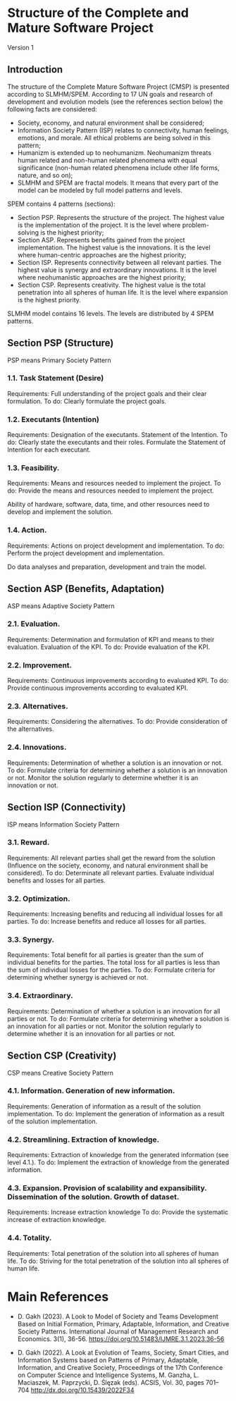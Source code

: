 
# Structure of the Complete and Mature Software Project
Version 1

## Introduction

The structure of the Complete Mature Software Project (CMSP) is presented according to SLMHM/SPEM. According to 17 UN goals and research of development and evolution models (see the references section below) the following facts are considered:
- Society, economy, and natural environment shall be considered;
- Information Society Pattern (ISP) relates to connectivity, human feelings, emotions, and morale. All ethical problems are being solved in this pattern;
- Humanizm is extended up to neohumanizm. Neohumanizm threats human related and non-human related phenomena with equal significance (non-human related phenomena include other life forms, nature, and so on);
- SLMHM and SPEM are fractal models. It means that every part of the model can be modeled by full model patterns and levels.


SPEM contains 4 patterns (sections):
- Section PSP. Represents the structure of the project. The highest value is the implementation of the project. It is the level where problem-solving is the highest priority;
- Section ASP. Represents benefits gained from the project implementation. The highest value is the innovations. It is the level where human-centric approaches are the highest priority;
- Section ISP. Represents connectivity between all relevant parties. The highest value is synergy and extraordinary innovations. It is the level where neohumanistic approaches are the highest priority;
- Section CSP. Represents creativity. The highest value is the total penetration into all spheres of human life. It is the level where expansion is the highest priority.

SLMHM model contains 16 levels. The levels are distributed by 4 SPEM patterns.


## Section PSP (Structure)
PSP means Primary Society Pattern

### 1.1. Task Statement (Desire)
Requirements: Full understanding of the project goals and their clear formulation. 
To do: Clearly formulate the project goals.

### 1.2. Executants (Intention)
Requirements:  Designation of the executants. Statement of the Intention.
To do: Clearly state the executants and their roles. Formulate the Statement of Intention for each executant.

### 1.3. Feasibility.
Requirements: Means and resources needed to implement the project.
To do: Provide the means and resources needed to implement the project.

Ability of hardware, software, data, time, and other resources need to develop and implement the solution.

### 1.4. Action.
Requirements: Actions on project development and implementation.
To do: Perform the project development and implementation.

Do data analyses and preparation, development and train the model.

## Section ASP (Benefits, Adaptation)
ASP means Adaptive Society Pattern

### 2.1. Evaluation.
Requirements: Determination and formulation of KPI and means to their evaluation. Evaluation of the KPI.
To do: Provide evaluation of the KPI.

### 2.2. Improvement.
Requirements: Continuous improvements according to evaluated KPI.
To do: Provide continuous improvements according to evaluated KPI.

### 2.3. Alternatives.
Requirements: Considering the alternatives.
To do: Provide consideration of the alternatives.

### 2.4. Innovations.
Requirements: Determination of whether a solution is an innovation or not.
To do: Formulate criteria for determining whether a solution is an innovation or not. Monitor the solution regularly to determine whether it is an innovation or not.

## Section ISP (Connectivity)
ISP means Information Society Pattern

### 3.1. Reward.
Requirements: All relevant parties shall get the reward from the solution (Influence on the society, economy, and natural environment shall be considered). 
To do: Determinate all relevant parties. Evaluate individual benefits and losses for all parties.

### 3.2. Optimization.
Requirements: Increasing benefits and reducing all individual losses for all parties.
To do: Increase benefits and reduce all losses for all parties.

### 3.3. Synergy.
Requirements: Total benefit for all parties is greater than the sum of individual benefits for the parties. The total loss for all parties is less than the sum of individual losses for the parties.
To do: Formulate criteria for determining whether synergy is achieved or not.

### 3.4. Extraordinary.
Requirements: Determination of whether a solution is an innovation for all parties or not.
To do: Formulate criteria for determining whether a solution is an innovation for all parties or not. Monitor the solution regularly to determine whether it is an innovation for all parties or not.

## Section CSP (Creativity)
CSP means Creative Society Pattern

### 4.1. Information. Generation of new information.
Requirements: Generation of information as a result of the solution implementation.
To do: Implement the generation of information as a result of the solution implementation.

### 4.2. Streamlining. Extraction of knowledge.
Requirements: Extraction of knowledge from the generated information (see level 4.1.).
To do: Implement the extraction of knowledge from the generated information.

### 4.3. Expansion. Provision of scalability and expansibility. Dissemination of the solution. Growth of dataset. 
Requirements:  Increase extraction knowledge
To do: Provide the systematic increase of extraction knowledge.

### 4.4. Totality.
Requirements: Total penetration of the solution into all spheres of human life.
To do: Striving for the total penetration of the solution into all spheres of human life.


# Main References

- D. Gakh (2023). A Look to Model of Society and Teams Development Based on Initial Formation, Primary, Adaptable, Information, and Creative Society Patterns. International Journal of Management Research and Economics. 3(1), 36-56. 
https://doi.org/10.51483/IJMRE.3.1.2023.36-56

- D. Gakh (2022). A Look at Evolution of Teams, Society, Smart Cities, and Information Systems based on Patterns of Primary, Adaptable, Information, and Creative Society, Proceedings of the 17th Conference on Computer Science and Intelligence Systems, M. Ganzha, L. Maciaszek, M. Paprzycki, D. Ślęzak (eds). ACSIS, Vol. 30, pages 701–704
http://dx.doi.org/10.15439/2022F34
